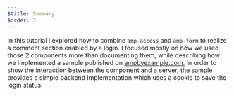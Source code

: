 ```yaml
---
$title: Summary
$order: 3
---
```


In this tutorial I explored how to combine `amp-access` and `amp-form` to realize a comment section enabled by a login. I focused mostly on how we used those 2 components more than documenting them, while describing how we implemented a sample published on [ampbyexample.com.](https://ampbyexample.com/) In order to show the interaction between the component and a server, the sample provides a simple backend implementation which uses a cookie to save the login status.